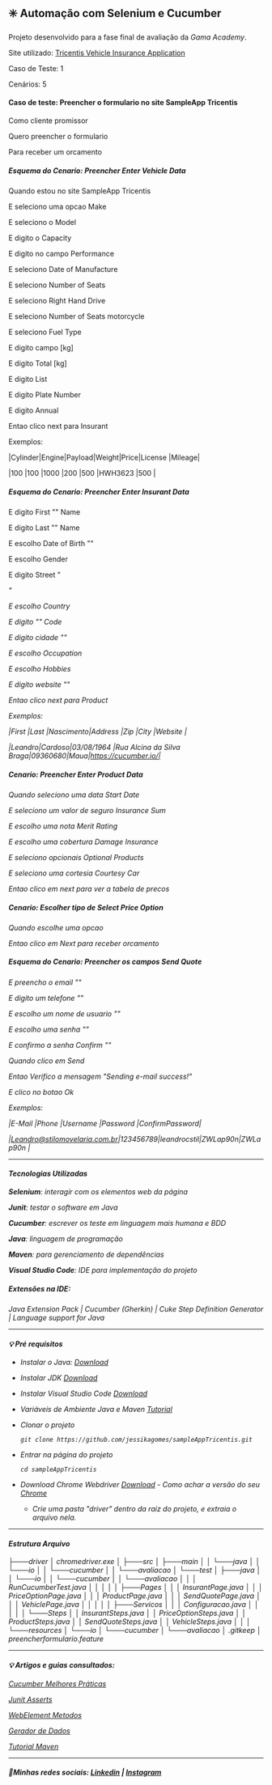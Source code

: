 ## :eight_spoked_asterisk: ​Automação com Selenium e Cucumber

Projeto desenvolvido para a fase final de avaliação da *Gama Academy*. 

Site utilizado: [Tricentis Vehicle Insurance Application](http://sampleapp.tricentis.com/101/app.php)

Caso de Teste: 1

Cenários: 5

#### Caso de teste: Preencher o formulario no site SampleApp Tricentis

Como cliente promissor

Quero preencher o formulario

Para receber um orcamento

##### Esquema do Cenario: Preencher Enter Vehicle Data

Quando estou no site SampleApp Tricentis

E seleciono uma opcao Make

E seleciono o Model

E digito o <Cylinder> Capacity

E digito no campo <Engine> Performance

E seleciono Date of Manufacture

E seleciono Number of Seats

E seleciono Right Hand Drive

E seleciono Number of Seats motorcycle

E seleciono Fuel Type

E digito campo <Payload> [kg]

E digito Total <Weight> [kg]

E digito List <Price>

E digito <License> Plate Number

E digito Annual <Mileage>

Entao clico next para Insurant

Exemplos:

   |Cylinder|Engine|Payload|Weight|Price|License     |Mileage|

   |100        |100      |1000     |200      |500  |HWH3623 |500       |

##### Esquema do Cenario: Preencher Enter Insurant Data

E digito First "<First>" Name

E digito Last "<Last>" Name

E escolho Date of Birth "<Nascimento>"

E escolho Gender

E digito Street "<Address>"

E escolho Country

E digito "<Zip>" Code

E digito cidade "<City>"

E escolho Occupation

E escolho Hobbies

E digito website "<Website>"

Entao clico next para Product

Exemplos:

   |First       |Last        |Nascimento|Address                              |Zip            |City   |Website       |

   |Leandro|Cardoso|03/08/1964 |Rua Alcina da Silva Braga|09360680|Maua|https://cucumber.io/|

##### Cenario: Preencher Enter Product Data

 Quando seleciono uma data Start Date

 E seleciono um valor de seguro Insurance Sum

 E escolho uma nota Merit Rating

 E escolho uma cobertura Damage Insurance

 E seleciono opcionais Optional Products 

 E seleciono uma cortesia Courtesy Car

 Entao clico em next para ver a tabela de precos

##### Cenario: Escolher tipo de Select Price Option

 Quando escolhe uma opcao 

 Entao clico em Next para receber orcamento

##### Esquema do Cenario: Preencher os campos Send Quote

 E preencho o email "<E-Mail>"

 E digito um telefone "<Phone>"

 E escolho um nome de usuario "<Username>"

 E escolho uma senha "<Password>"

 E confirmo a senha Confirm "<ConfirmPassword>"

 Quando clico em Send

 Entao Verifico a mensagem "Sending e-mail success!"

 E clico no botao Ok

 Exemplos:

   |E-Mail                                              |Phone        |Username   |Password |ConfirmPassword|

   |Leandro@stilomovelaria.com.br|123456789|leandrocstil|ZWLap90n|ZWLap90n             |

------

#### Tecnologias Utilizadas

**Selenium**: interagir com os elementos web da página

**Junit**: testar o software em Java

**Cucumber**: escrever os teste em linguagem mais humana e BDD

**Java**: linguagem de programação

**Maven**: para gerenciamento de dependências

**Visual Studio Code**: IDE para implementação do projeto

##### Extensões na IDE:

Java Extension Pack | Cucumber (Gherkin) | Cuke Step Definition Generator | Language support for Java

------

#### :bulb: Pré requisitos

- Instalar o Java: [Download](https://www.java.com/pt-BR/download/ie_manual.jsp?locale=pt_BR)

- Instalar JDK [Download]( https://www.oracle.com/br/java/technologies/javase/javase-jdk8-downloads.html)

- Instalar Visual Studio Code [Download](https://code.visualstudio.com/download)

- Variáveis de Ambiente Java e Maven [Tutorial](https://www.linkedin.com/pulse/como-configurar-meu-ambiente-para-criar-aplica%C3%A7%C3%B5es-java-monteiro/?articleId=6661590243470266369)

- Clonar o projeto

  ```
  git clone https://github.com/jessikagomes/sampleAppTricentis.git
  ```

- Entrar na página do projeto

  ```
  cd sampleAppTricentis
  ```

- Download Chrome Webdriver [Download](https://chromedriver.chromium.org/downloads) - Como achar a versão do seu [Chrome](https://support.google.com/chrome/answer/95414?co=GENIE.Platform%3DDesktop&hl=pt-BR#zippy=%2Cprocurar-atualiza%C3%A7%C3%B5es-e-ver-a-vers%C3%A3o-atual-do-navegador)

  - Crie uma pasta "driver" dentro da raiz do projeto, e extraia o arquivo nela.

------

#### Estrutura Arquivo


├───driver
│       chromedriver.exe
│
├───src
│   ├───main
│   │   └───java
│   │       └───io
│   │           └───cucumber
│   │               └───avaliacao
│   └───test
│       ├───java
│       │   └───io
│       │       └───cucumber
│       │           └───avaliacao
│       │               │   RunCucumberTest.java
│       │               │
│       │               ├───Pages
│       │               │       InsurantPage.java
│       │               │       PriceOptionPage.java
│       │               │       ProductPage.java
│       │               │       SendQuotePage.java
│       │               │       VehiclePage.java
│       │               │
│       │               ├───Servicos
│       │               │       Configuracao.java
│       │               │
│       │               └───Steps
│       │                       InsurantSteps.java
│       │                       PriceOptionSteps.java
│       │                       ProductSteps.java
│       │                       SendQuoteSteps.java
│       │                       VehicleSteps.java
│       │
│       └───resources
│           └───io
│               └───cucumber
│                   └───avaliacao
│                           .gitkeep
│                           preencherformulario.feature

------

#### :bulb: ​Artigos e guias consultados: 

[Cucumber Melhores Práticas](https://cucumber.io/docs/cucumber/)

[Junit Asserts ](https://junit.org/junit5/docs/current/user-guide/)

[WebElement Metodos](https://www.selenium.dev/selenium/docs/api/java/org/openqa/selenium/WebElement.html)

[Gerador de Dados](https://www.4devs.com.br/gerador_de_pessoas)

[Tutorial Maven](https://www.devmedia.com.br/introducao-ao-maven/25128)

------

#### 🔎Minhas redes sociais: [Linkedin](https://www.linkedin.com/in/jessika-gomes/) | [Instagram](https://www.instagram.com/jessika__gomes/)